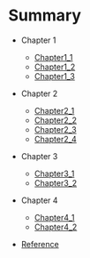 # Summary

* Chapter 1
	* [Chapter1_1](chapter1_1.md)
	* [Chapter1_2](chapter1_2.md)
	* [Chapter1_3](chapter1_3.md)

* Chapter 2
	* [Chapter2_1](chapter2_1.md)
	* [Chapter2_2](chapter2_2.md)
	* [Chapter2_3](chapter2_3.md)
	* [Chapter2_4](chapter2_4.md)

* Chapter 3
	* [Chapter3_1](chapter3_1.md)
	* [Chapter3_2](chapter3_2.md)

* Chapter 4
	* [Chapter4_1](chapter4_1.md)
	* [Chapter4_2](chapter4_2.md)

* [Reference](reference.md)
